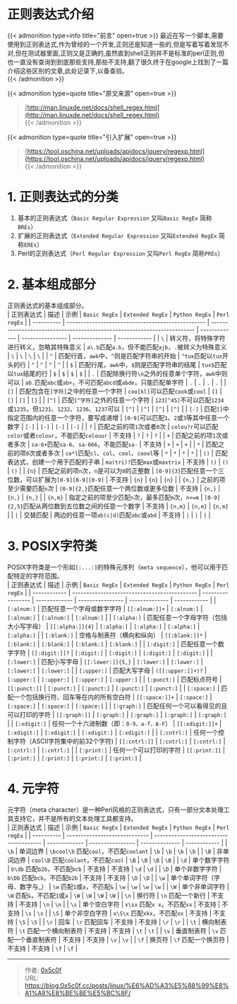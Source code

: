 # 正则表达式介绍


{{< admonition type=info title="前言" open=true >}}
最近在写一个脚本,需要使用到正则表达式,作为曾经的一个开发,正则还是知道一些的,但是写着写着发现不对,但在测试器里面,正则又是正确的,虽然直到shell正则并不是标准的perl正则,但也一直没有查询到到底那些支持,那些不支持,翻了很久终于在google上找到了一篇介绍这些区别的文章,此处记录下,以备查验。  
{{< /admonition >}}

{{< admonition type=quote title="原文来源" open=true >}}
> [http://man.linuxde.net/docs/shell_regex.html](http://man.linuxde.net/docs/shell_regex.html)  
{{< /admonition >}}

{{< admonition type=quote title="引入扩展" open=true >}}
> [https://tool.oschina.net/uploads/apidocs/jquery/regexp.html](https://tool.oschina.net/uploads/apidocs/jquery/regexp.html)  
{{< /admonition >}}


# 1. 正则表达式的分类
1. 基本的正则表达式（`Basic Regular Expression` 又叫`Basic RegEx` 简称`BREs`） 
2. 扩展的正则表达式（`Extended Regular Expression` 又叫`Extended RegEx` 简称`EREs`） 
3. Perl的正则表达式（`Perl Regular Expression` 又叫`Perl RegEx` 简称`PREs`） 

# 2. 基本组成部分
正则表达式的基本组成部分。   
| 正则表达式 | 描述                                              | 示例                                                                     | `Basic RegEx` | `Extended RegEx` | `Python RegEx` | `Perl regEx` |
| ---------- | ------------------------------------------------- | ------------------------------------------------------------------------ | ------------- | ---------------- | -------------- | ------------ |
| `\`        | 转义符，将特殊字符进行转义，忽略其特殊意义        | `a\.b`匹配`a.b`，但不能匹配`ajb`，`.`被转义为特殊意义                    | `\`           | `\`              | `\`            | `\`          |
| `^`        | 匹配行首，`awk`中，`^`则是匹配字符串的开始        | `^tux`匹配以`tux`开头的行                                                | `^`           | `^`              | `^`            | `^`          |
| `$`        | 匹配行尾，`awk`中，`$`则是匹配字符串的结尾        | `tux$`匹配以`tux`结尾的行                                                | `$`           | `$`              | `$`            | `$`          |
| `.`        | 匹配除换行符`\n`之外的任意单个字符，`awk`中则可以 | `ab.`匹配`abc`或`ab+`，不可匹配`abcd`或`abde`，只能匹配单字符            | `.`           | `.`              | `.`            | `.`          |
| `[]`       | 匹配包含在`[字符]`之中的任意一个字符              | `coo[kl]`可以匹配`cook`或`cool`                                          | `[]`          | `[]`             | `[]`           | `[]`         |
| `[^]`      | 匹配`[^字符]`之外的任意一个字符                   | `123[^45]`不可以匹配`1234`或`1235`，但`1231`、`1232`、`1236`、`1237`可以 | `[^]`         | `[^]`            | `[^]`          | `[^]`        |
| `[-]`      | 匹配`[]`中指定范围内的任意一个字符，要写成递增    | `[0-9]`可以匹配`1`、`2`或`3`等其中任意一个数字                           | `[-]`         | `[-]`            | `[-]`          | `[-]`        |
| `?`        | 匹配之前的项`1`次或者`0`次                        | `colou?r`可以匹配`color`或者`colour`，不能匹配`colouur`                  | 不支持        | `?`              | `?`            | `?`          |
| `+`        | 匹配之前的项`1`次或者多次                         | `sa-6+`匹配`sa-6`、`sa-666`，不能匹配`sa-`                               | 不支持        | `+`              | `+`            | `+`          |
| `*`        | 匹配之前的项`0`次或者多次                         | `co*l`匹配`cl`、`col`、`cool`、`coool`等                                 | `*`           | `*`              | `*`            | `*`          |
| `()`       | 匹配表达式，创建一个用于匹配的子串                | `ma(tri)?`匹配`max`或`maxtrix`                                           | 不支持        | `()`             | `()`           | `()`         |
| `{n}`      | 匹配之前的项`n`次，`n`是可以为`0`的正整数         | `[0-9]{3}`匹配任意一个三位数，可以扩展为`[0-9][0-9][0-9]`                | 不支持        | `{n}`            | `{n}`          | `{n}`        |
| `{n,}`     | 之前的项至少需要匹配`n`次                         | `[0-9]{2,}`匹配任意一个两位数或更多位数                                  | 不支持        | `{n,}`           | `{n,}`         | `{n,}`       |
| `{n,m}`    | 指定之前的项至少匹配`n`次，最多匹配`m`次，`n<=m`  | `[0-9]{2,5}`匹配从两位数到五位数之间的任意一个数字                       | 不支持        | `{n,m}`          | `{n,m}`        | `{n,m}`      |
| `|`        | 交替匹配                                          | 两边的任意一项`ab(c|d)`匹配`abc`或`abd`                                  | 不支持        | `|`              | `|`            | `|`          |

# 3. POSIX字符类
POSIX字符类是一个形如`[:...:]`的特殊元序列（`meta sequence`），他可以用于匹配特定的字符范围。  
| 正则表达式   | 描述                                         | 示例              | `Basic RegEx` | `Extended RegEx` | `Python RegEx` | `Perl regEx` |
| ------------ | -------------------------------------------- | ----------------- | ------------- | ---------------- | -------------- | ------------ |
| `[:alnum:]`  | 匹配任意一个字母或数字字符                   | `[[:alnum:]]+`    | `[:alnum:]`   | `[:alnum:]`      | `[:alnum:]`    | `[:alnum:]`  |
| `[:alpha:]`  | 匹配任意一个字母字符（包括大小写字母）       | `[[:alpha:]]{4}`  | `[:alpha:]`   | `[:alpha:]`      | `[:alpha:]`    | `[:alpha:]`  |
| `[:blank:]`  | 空格与制表符（横向和纵向）                   | `[[:blank:]]*`    | `[:blank:]`   | `[:blank:]`      | `[:blank:]`    | `[:blank:]`  |
| `[:digit:]`  | 匹配任意一个数字字符                         | `[[:digit:]]?`    | `[:digit:]`   | `[:digit:]`      | `[:digit:]`    | `[:digit:]`  |
| `[:lower:]`  | 匹配小写字母                                 | `[[:lower:]]{5,}` | `[:lower:]`   | `[:lower:]`      | `[:lower:]`    | `[:lower:]`  |
| `[:upper:]`  | 匹配大写字母                                 | `([[:upper:]]+)?` | `[:upper:]`   | `[:upper:]`      | `[:upper:]`    | `[:upper:]`  |
| `[:punct:]`  | 匹配标点符号                                 | `[[:punct:]]`     | `[:punct:]`   | `[:punct:]`      | `[:punct:]`    | `[:punct:]`  |
| `[:space:]`  | 匹配一个包括换行符、回车等在内的所有空白符   | `[[:space:]]+`    | `[:space:]`   | `[:space:]`      | `[:space:]`    | `[:space:]`  |
| `[:graph:]`  | 匹配任何一个可以看得见的且可以打印的字符     | `[[:graph:]]`     | `[:graph:]`   | `[:graph:]`      | `[:graph:]`    | `[:graph:]`  |
| `[:xdigit:]` | 任何一个十六进制数（即：`0-9，a-f，A-F`）    | `[[:xdigit:]]+`   | `[:xdigit:]`  | `[:xdigit:]`     | `[:xdigit:]`   | `[:xdigit:]` |
| `[:cntrl:]`  | 任何一个控制字符（ASCII字符集中的前32个字符) | `[[:cntrl:]]`     | `[:cntrl:]`   | `[:cntrl:]`      | `[:cntrl:]`    | `[:cntrl:]`  |
| `[:print:]`  | 任何一个可以打印的字符                       | `[[:print:]]`     | `[:print:]`   | `[:print:]`      | `[:print:]`    | `[:print:]`  |

# 4. 元字符
元字符（meta character）是一种Perl风格的正则表达式，只有一部分文本处理工具支持它，并不是所有的文本处理工具都支持。  
| 正则表达式 | 描述                          | 示例                                   | `Basic RegEx` | `Extended RegEx` | `Python RegEx` | `Perl regEx` |
| ---------- | ----------------------------- | -------------------------------------- | ------------- | ---------------- | -------------- | ------------ |
| `\b`       | 单词边界                      | `\bcool\b` 匹配`cool`，不匹配`coolant` | `\b`          | `\b`             | `\b`           | `\b`         |
| `\B`       | 非单词边界                    | `cool\B` 匹配`coolant`，不匹配`cool`   | `\B`          | `\B`             | `\B`           | `\B`         |
| `\d`       | 单个数字字符                  | `b\db` 匹配`b2b`，不匹配`bcb`          | 不支持        | 不支持           | `\d`           | `\d`         |
| `\D`       | 单个非数字字符                | `b\Db` 匹配`bcb`，不匹配`b2b`          | 不支持        | 不支持           | `\D`           | `\D`         |
| `\w`       | 单个单词字符（字母、数字与_） | `\w` 匹配`1`或`a`，不匹配`&`           | `\w`          | `\w`             | `\w`           | `\w`         |
| `\W`       | 单个非单词字符                | `\W` 匹配`&`，不匹配`1`或`a`           | `\W`          | `\W`             | `\W`           | `\W`         |
| `\n`       | 换行符                        | `\n` 匹配一个新行                      | 不支持        | 不支持           | `\n`           | `\n`         |
| `\s`       | 单个空白字符                  | `x\sx` 匹配`x x`，不匹配`xx`           | 不支持        | 不支持           | `\s`           | `\s`         |
| `\S`       | 单个非空白字符                | `x\S\x` 匹配`xkx`，不匹配`xx`          | 不支持        | 不支持           | `\S`           | `\S`         |
| `\r`       | 回车                          | `\r` 匹配回车                          | 不支持        | 不支持           | `\r`           | `\r`         |
| `\t`       | 横向制表符                    | `\t` 匹配一个横向制表符                | 不支持        | 不支持           | `\t`           | `\t`         |
| `\v`       | 垂直制表符                    | `\v` 匹配一个垂直制表符                | 不支持        | 不支持           | `\v`           | `\v`         |
| `\f`       | 换页符                        | `\f` 匹配一个换页符                    | 不支持        | 不支持           | `\f`           | `\f`         |


---

> 作者: [0x5c0f](https://blog.0x5c0f.cc)  
> URL: https://blog.0x5c0f.cc/posts/linux/%E6%AD%A3%E5%88%99%E8%A1%A8%E8%BE%BE%E5%BC%8F/  

